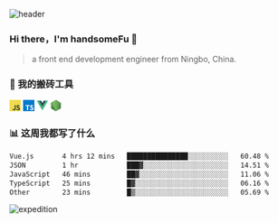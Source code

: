 ![header](https://raw.githubusercontent.com/fzq1998/fzq1998/master/header.png)

### Hi there，I'm handsomeFu 👋

> a front end development engineer from Ningbo, China.

### 🔧 我的搬砖工具
<code><img height="20" src="https://raw.githubusercontent.com/github/explore/80688e429a7d4ef2fca1e82350fe8e3517d3494d/topics/javascript/javascript.png" alt="javascript"></code>
<code><img height="20" src="https://raw.githubusercontent.com/github/explore/80688e429a7d4ef2fca1e82350fe8e3517d3494d/topics/typescript/typescript.png" alt="typescript"></code>
<code><img height="20" src="https://raw.githubusercontent.com/github/explore/80688e429a7d4ef2fca1e82350fe8e3517d3494d/topics/vue/vue.png" alt="vue"></code>
<code><img height="20" src="https://raw.githubusercontent.com/github/explore/80688e429a7d4ef2fca1e82350fe8e3517d3494d/topics/nodejs/nodejs.png" alt="nodejs"></code>



### 📊 这周我都写了什么
<!--START_SECTION:waka-->

```text
Vue.js       4 hrs 12 mins   ███████████████░░░░░░░░░░   60.48 %
JSON         1 hr            ███▓░░░░░░░░░░░░░░░░░░░░░   14.51 %
JavaScript   46 mins         ██▓░░░░░░░░░░░░░░░░░░░░░░   11.06 %
TypeScript   25 mins         █▓░░░░░░░░░░░░░░░░░░░░░░░   06.16 %
Other        23 mins         █▒░░░░░░░░░░░░░░░░░░░░░░░   05.69 %
```

<!--END_SECTION:waka-->


![expedition](https://raw.githubusercontent.com/fzq1998/fzq1998/master/expedition.gif)

